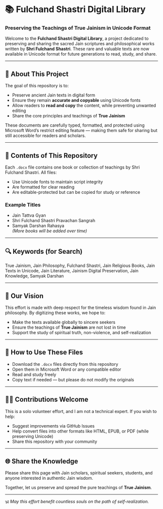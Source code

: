 # 📚 Fulchand Shastri Digital Library

### Preserving the Teachings of True Jainism in Unicode Format

Welcome to the **Fulchand Shastri Digital Library**, a project dedicated to preserving and sharing the sacred Jain scriptures and philosophical works written by **Shri Fulchand Shastri**. These rare and valuable texts are now available in Unicode format for future generations to read, study, and share.

---

## 📌 About This Project

The goal of this repository is to:
- Preserve ancient Jain texts in digital form
- Ensure they remain **accurate and copyable** using Unicode fonts
- Allow readers to **read and copy** the content, while preventing unwanted editing
- Share the core principles and teachings of **True Jainism**

These documents are carefully typed, formatted, and protected using Microsoft Word’s restrict editing feature — making them safe for sharing but still accessible for readers and scholars.

---

## 📁 Contents of This Repository

Each `.docx` file contains one book or collection of teachings by Shri Fulchand Shastri. All files:
- Use Unicode fonts to maintain script integrity
- Are formatted for clear reading
- Are editable-protected but can be copied for study or reference

### Example Titles
- Jain Tattva Gyan
- Shri Fulchand Shastri Pravachan Sangrah
- Samyak Darshan Rahasya  
*(More books will be added over time)*

---

## 🔍 Keywords (for Search)

True Jainism, Jain Philosophy, Fulchand Shastri, Jain Religious Books, Jain Texts in Unicode, Jain Literature, Jainism Digital Preservation, Jain Knowledge, Samyak Darshan

---

## 🙏 Our Vision

This effort is made with deep respect for the timeless wisdom found in Jain philosophy. By digitizing these works, we hope to:
- Make the texts available globally to sincere seekers
- Ensure the teachings of **True Jainism** are not lost in time
- Support the study of spiritual truth, non-violence, and self-realization

---

## 🧠 How to Use These Files

- Download the `.docx` files directly from this repository
- Open them in Microsoft Word or any compatible editor
- Read and study freely
- Copy text if needed — but please do not modify the originals

---

## 🙋‍♂️ Contributions Welcome

This is a solo volunteer effort, and I am not a technical expert. If you wish to help:
- Suggest improvements via GitHub Issues
- Help convert files into other formats like HTML, EPUB, or PDF (while preserving Unicode)
- Share this repository with your community

---

## 🌐 Share the Knowledge

Please share this page with Jain scholars, spiritual seekers, students, and anyone interested in authentic Jain wisdom.

Together, let us preserve and spread the pure teachings of **True Jainism**.

---

🕉️ *May this effort benefit countless souls on the path of self-realization.*
